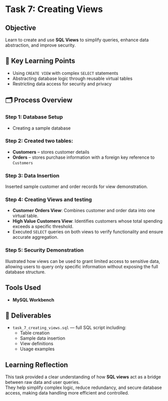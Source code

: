 # Task 7: Creating Views  

## Objective  
Learn to create and use **SQL Views** to simplify queries, enhance data abstraction, and improve security.


## 🧠 Key Learning Points  
- Using `CREATE VIEW` with complex `SELECT` statements  
- Abstracting database logic through reusable virtual tables  
- Restricting data access for security and privacy  



## 🗂️ Process Overview  

### Step 1: Database Setup
- Creating a sample database
  
### Step 2: Created two tables:  
- **Customers** – stores customer details  
- **Orders** – stores purchase information with a foreign key reference to `Customers`  

### Step 3: Data Insertion  
Inserted sample customer and order records for view demonstration.

### Step 4: Creating Views and testing
* **Customer Orders View**: Combines customer and order data into one virtual table.  
* **High Value Customers View**: Identifies customers whose total spending exceeds a specific threshold.  
* Executed `SELECT` queries on both views to verify functionality and ensure accurate aggregation.

### Step 5: Security Demonstration  
Illustrated how views can be used to grant limited access to sensitive data, allowing users to query only specific information without exposing the full database structure.

## Tools Used   
- **MySQL Workbench**


## 📄 Deliverables  
- `task_7_creating_views.sql` — full SQL script including:  
  - Table creation  
  - Sample data insertion  
  - View definitions  
  - Usage examples  


## Learning Reflection  
This task provided a clear understanding of how **SQL views** act as a bridge between raw data and user queries.  
They help simplify complex logic, reduce redundancy, and secure database access, making data handling more efficient and controlled.
